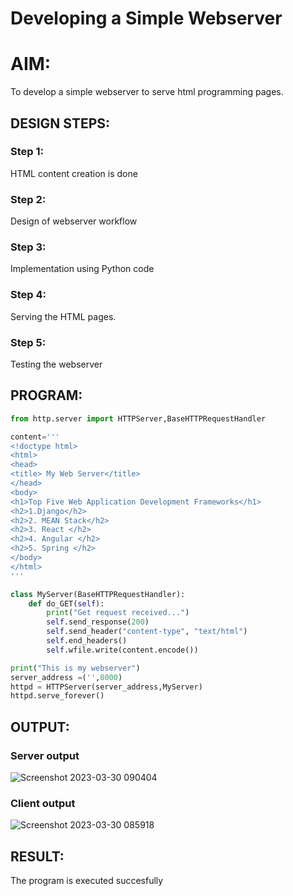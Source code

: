 # Developing a Simple Webserver

# AIM:

To develop a simple webserver to serve html programming pages.

## DESIGN STEPS:

### Step 1:

HTML content creation is done

### Step 2:

Design of webserver workflow

### Step 3:

Implementation using Python code

### Step 4:

Serving the HTML pages.

### Step 5:

Testing the webserver

## PROGRAM:
```python
from http.server import HTTPServer,BaseHTTPRequestHandler

content='''
<!doctype html>
<html>
<head>
<title> My Web Server</title>
</head>
<body>
<h1>Top Five Web Application Development Frameworks</h1>
<h2>1.Django</h2>
<h2>2. MEAN Stack</h2>
<h2>3. React </h2>
<h2>4. Angular </h2>
<h2>5. Spring </h2>
</body>
</html> 
'''

class MyServer(BaseHTTPRequestHandler):
    def do_GET(self):
        print("Get request received...")
        self.send_response(200) 
        self.send_header("content-type", "text/html")       
        self.end_headers()
        self.wfile.write(content.encode())

print("This is my webserver") 
server_address =('',8000)
httpd = HTTPServer(server_address,MyServer)
httpd.serve_forever()
```

## OUTPUT:
### Server output
![Screenshot 2023-03-30 090404](https://user-images.githubusercontent.com/121165938/228723061-72e6c867-d448-422e-bc07-7d33ba2b0e9b.png)
### Client output
![Screenshot 2023-03-30 085918](https://user-images.githubusercontent.com/121165938/228723404-fa7886e0-9120-48f0-8c67-a8d3ce0bf6f7.png)



## RESULT:
The program is executed succesfully
